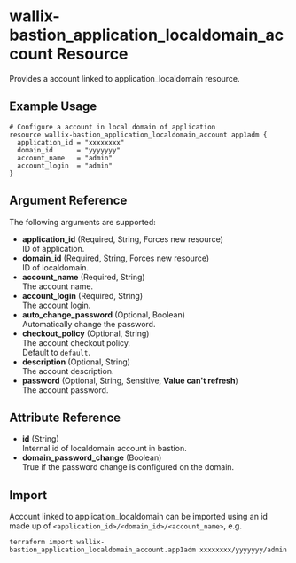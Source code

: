 # wallix-bastion_application_localdomain_account Resource

Provides a account linked to application_localdomain resource.

## Example Usage

```hcl
# Configure a account in local domain of application
resource wallix-bastion_application_localdomain_account app1adm {
  application_id = "xxxxxxxx"
  domain_id      = "yyyyyyy"
  account_name   = "admin"
  account_login  = "admin"
}
```

## Argument Reference

The following arguments are supported:

- **application_id** (Required, String, Forces new resource)  
  ID of application.
- **domain_id** (Required, String, Forces new resource)  
  ID of localdomain.
- **account_name** (Required, String)  
  The account name.
- **account_login** (Required, String)  
  The account login.
- **auto_change_password** (Optional, Boolean)  
  Automatically change the password.
- **checkout_policy** (Optional, String)  
  The account checkout policy.  
  Default to `default`.
- **description** (Optional, String)  
  The account description.
- **password** (Optional, String, Sensitive, **Value can't refresh**)  
  The account password.

## Attribute Reference

- **id** (String)  
  Internal id of localdomain account in bastion.
- **domain_password_change** (Boolean)  
  True if the password change is configured on the domain.

## Import

Account linked to application_localdomain can be imported using an id made up
of `<application_id>/<domain_id>/<account_name>`, e.g.

```shell
terraform import wallix-bastion_application_localdomain_account.app1adm xxxxxxxx/yyyyyyy/admin
```
